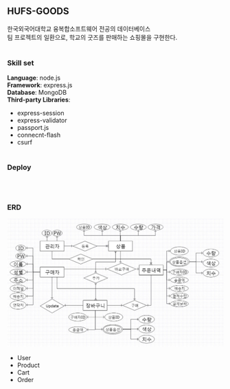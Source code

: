 ## HUFS-GOODS
한국외국어대학교 융복합소프트웨어 전공의 데이터베이스<br>
팀 프로젝트의 일환으로, 학교의 굿즈를 판매하는 쇼핑몰을 구현한다.
<br><br>

### Skill set
**Language**: node.js <br>
**Framework**: express.js <br>
**Database**: MongoDB <br>
**Third-party Libraries**: 
- express-session
- express-validator
- passport.js
- connecnt-flash
- csurf
<br><br>

### Deploy
<br><br>

### ERD
![erd](./imgs/erd.jpg)
- User
- Product
- Cart
- Order